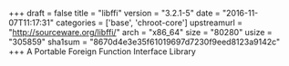 +++
draft = false
title = "libffi"
version = "3.2.1-5"
date = "2016-11-07T11:17:31"
categories = ['base', 'chroot-core']
upstreamurl = "http://sourceware.org/libffi/"
arch = "x86_64"
size = "80280"
usize = "305859"
sha1sum = "8670d4e3e35f61019697d7230f9eed8123a9142c"
+++
A Portable Foreign Function Interface Library